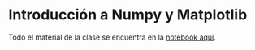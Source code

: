 # Introducción a Numpy y Matplotlib

Todo el material de la clase se encuentra en la [notebook aquí](intro-numpy-matplotlib.ipynb).